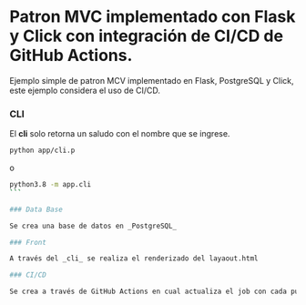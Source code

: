 # Patron MVC implementado con Flask y Click con integración de CI/CD de GitHub Actions.

Ejemplo simple de patron MCV implementado en Flask, PostgreSQL y Click, este ejemplo considera el uso de CI/CD.

### CLI

El **cli** solo retorna un saludo con el nombre que se ingrese.
```bash
python app/cli.p
```
o
````bash
python3.8 -m app.cli
```

### Data Base

Se crea una base de datos en _PostgreSQL_ 

### Front

A través del _cli_ se realiza el renderizado del layaout.html

### CI/CD

Se crea a través de GitHub Actions en cual actualiza el job con cada push al repositorio.
